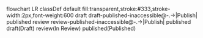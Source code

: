 flowchart LR
    classDef default fill:transparent,stroke:#333,stroke-width:2px,font-weight:600
    draft draft-published-inaccessible@-.->|Publish| published
    review review-published-inaccessible@-.->|Publish| published
    draft(Draft)
    review(In Review)
    published(Published)